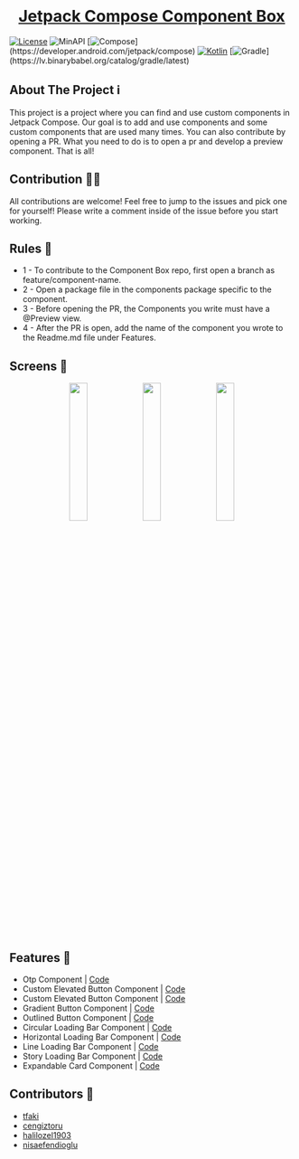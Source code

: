 <br />
  <a href="https://github.com/othneildrew/Best-README-Template">
  <h1 align="center">Jetpack Compose Component Box</h1>
  
  [![License](https://badgen.net/badge/License/Apache/blue/)](https://opensource.org/licenses/Apache-2.0)
  ![MinAPI](https://badgen.net/badge/MinAPI/21/)
  [![Compose](https://img.shields.io/badge/compose-1.2.0-red.svg?)](https://developer.android.com/jetpack/compose)
  [![Kotlin](https://img.shields.io/badge/Kotlin-1.6.21-blue.svg?logo=kotlin)](http://kotlinlang.org)
  [![Gradle](https://img.shields.io/badge/gradle-7.2.1-blue.svg?)](https://lv.binarybabel.org/catalog/gradle/latest)

  
 ## About The Project ℹ️
  
This project is a project where you can find and use custom components in Jetpack Compose. Our goal is to add and use components and some custom components that are used many times.
You can also contribute by opening a PR. What you need to do is to open a pr and develop a preview component. That is all!

## Contribution 💪🏻
All contributions are welcome! Feel free to jump to the issues and pick one for yourself! Please write a comment inside of the issue before you start working.

## Rules 🔖
* 1 - To contribute to the Component Box repo, first open a branch as feature/component-name.
* 2 - Open a package file in the components package specific to the component.
* 3 - Before opening the PR, the Components you write must have a @Preview view.
* 4 - After the PR is open, add the name of the component you wrote to the Readme.md file under Features.

## Screens 📱
<p align="center">
 <img src="docs/gif/buttons.gif" width="25%"/>
  <img src="docs/gif/otp.gif" width="25%"/>
  <img src="docs/gif/loadings.gif" width="25%"/>
</p>

## Features 👀
- Otp Component | [Code](https://github.com/merttoptas/Jetpack-Compose-Component-Box/blob/master/app/src/main/java/com/merttoptas/jetpack_compose_component_box/components/otp/CustomOtpContainer.kt)
- Custom Elevated Button Component | [Code](https://github.com/merttoptas/Jetpack-Compose-Component-Box/blob/master/app/src/main/java/com/merttoptas/jetpack_compose_component_box/components/buttons/CustomElevatedButton.kt)
- Custom Elevated Button Component | [Code](https://github.com/merttoptas/Jetpack-Compose-Component-Box/blob/master/app/src/main/java/com/merttoptas/jetpack_compose_component_box/components/buttons/CustomElevatedButton.kt)
- Gradient Button Component | [Code](https://github.com/merttoptas/Jetpack-Compose-Component-Box/blob/master/app/src/main/java/com/merttoptas/jetpack_compose_component_box/components/buttons/GradientButton.kt)
- Outlined Button Component | [Code](https://github.com/merttoptas/Jetpack-Compose-Component-Box/blob/master/app/src/main/java/com/merttoptas/jetpack_compose_component_box/components/buttons/OutlinedButton.kt)
- Circular Loading Bar Component | [Code](https://github.com/merttoptas/Jetpack-Compose-Component-Box/blob/master/app/src/main/java/com/merttoptas/jetpack_compose_component_box/components/loading/CircularLoadingBar.kt)
- Horizontal Loading Bar Component | [Code](https://github.com/merttoptas/Jetpack-Compose-Component-Box/blob/master/app/src/main/java/com/merttoptas/jetpack_compose_component_box/components/loading/HorizontalLoadingBar.kt)
- Line Loading Bar Component | [Code](https://github.com/merttoptas/Jetpack-Compose-Component-Box/blob/master/app/src/main/java/com/merttoptas/jetpack_compose_component_box/components/loading/LineLoadingBar.kt)
- Story Loading Bar Component | [Code](https://github.com/merttoptas/Jetpack-Compose-Component-Box/blob/master/app/src/main/java/com/merttoptas/jetpack_compose_component_box/components/loading/StoryLoadingBar.kt)
- Expandable Card Component | [Code](https://github.com/merttoptas/Jetpack-Compose-Component-Box/blob/master/app/src/main/java/com/merttoptas/jetpack_compose_component_box/components/card/ExpandableCard.kt)


## Contributors 👏
* [tfaki](https://github.com/tfaki)
* [cengiztoru](https://github.com/cengiztoru) 
* [halilozel1903](https://github.com/halilozel1903)
* [nisaefendioglu](https://github.com/nisaefendioglu)

